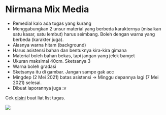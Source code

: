 # Nirmana Mix Media

- Remedial kalo ada tugas yang kurang
- Menggabungkan 2 unsur material yang berbeda karakternya (misalkan satu kasar, satu lembut) harus seimbang. Boleh dengan warna yang berbeda (karakter juga).
- Alasnya warna hitam (background)
- Harus asistensi bahan dan bentuknya kira-kira gimana
- Material boleh bahan bekas, tapi jangan yang jelek banget
- Ukuran maksimal 40cm. Sketsanya 3
- Warna boleh gradasi
- Sketsanya itu di gambar. Jangan sampe gak acc
- Mingdep (2 Mei 2021) batas asistensi -> Minggu depannya lagi (7 Mei 2021) selesai.
- Dibuat laporannya juga :v

Cek [disini]() buat liat list tugas.

![](/images/nirmana/catetan-mix.jpeg)